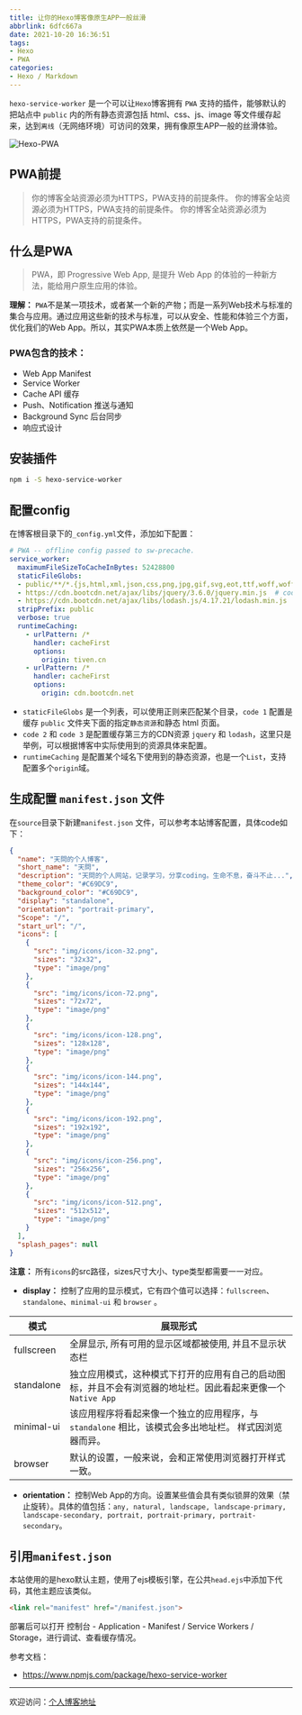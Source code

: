 ```yaml
---
title: 让你的Hexo博客像原生APP一般丝滑
abbrlink: 6dfc667a
date: 2021-10-20 16:36:51
tags:
- Hexo
- PWA
categories:
- Hexo / Markdown
---
```


`hexo-service-worker` 是一个可以让`Hexo`博客拥有 `PWA` 支持的插件，能够默认的把站点中 `public` 内的所有静态资源包括 html、css、js、image 等文件缓存起来，达到`离线`（无网络环境）可访问的效果，拥有像原生APP一般的丝滑体验。

![Hexo-PWA](https://tiven.cn/static/img/img-post-26-09YEDLr_4YuZpoiG0fpWS.jpg)

[//]: # (<!-- more -->)

## PWA前提

> 你的博客全站资源必须为HTTPS，PWA支持的前提条件。
> 你的博客全站资源必须为HTTPS，PWA支持的前提条件。
> 你的博客全站资源必须为HTTPS，PWA支持的前提条件。

## 什么是PWA

> PWA，即 Progressive Web App, 是提升 Web App 的体验的一种新方法，能给用户原生应用的体验。
 
**理解：** `PWA`不是某一项技术，或者某一个新的产物；而是一系列Web技术与标准的集合与应用。通过应用这些新的技术与标准，可以从安全、性能和体验三个方面，优化我们的Web App。所以，其实PWA本质上依然是一个Web App。

### PWA包含的技术：

* Web App Manifest
* Service Worker
* Cache API 缓存
* Push、Notification 推送与通知
* Background Sync 后台同步
* 响应式设计

## 安装插件

```sh
npm i -S hexo-service-worker
```

## 配置config

在博客根目录下的`_config.yml`文件，添加如下配置：

```yaml
# PWA -- offline config passed to sw-precache.
service_worker:
  maximumFileSizeToCacheInBytes: 52428800
  staticFileGlobs:
  - public/**/*.{js,html,xml,json,css,png,jpg,gif,svg,eot,ttf,woff,woff2,ico,cur}  # code 1
  - https://cdn.bootcdn.net/ajax/libs/jquery/3.6.0/jquery.min.js  # code 2
  - https://cdn.bootcdn.net/ajax/libs/lodash.js/4.17.21/lodash.min.js  # code 3
  stripPrefix: public
  verbose: true
  runtimeCaching:
    - urlPattern: /*
      handler: cacheFirst
      options:
        origin: tiven.cn
    - urlPattern: /*
      handler: cacheFirst
      options:
        origin: cdn.bootcdn.net
```

* `staticFileGlobs` 是一个列表，可以使用正则来匹配某个目录，`code 1` 配置是缓存 `public` 文件夹下面的指定`静态资源`和静态 html 页面。
* `code 2` 和 `code 3` 是配置缓存第三方的CDN资源 `jquery` 和 `lodash`，这里只是举例，可以根据博客中实际使用到的资源具体来配置。
* `runtimeCaching` 是配置某个域名下使用到的静态资源，也是一个`List`，支持配置多个`origin`域。

## 生成配置 `manifest.json` 文件

在`source`目录下新建`manifest.json` 文件，可以参考本站博客配置，具体code如下：

```json
{
  "name": "天問的个人博客",
  "short_name": "天問",
  "description": "天問的个人网站，记录学习，分享coding。生命不息，奋斗不止...",
  "theme_color": "#C69DC9",
  "background_color": "#C69DC9",
  "display": "standalone",
  "orientation": "portrait-primary",
  "Scope": "/",
  "start_url": "/",
  "icons": [
    {
      "src": "img/icons/icon-32.png",
      "sizes": "32x32",
      "type": "image/png"
    },
    {
      "src": "img/icons/icon-72.png",
      "sizes": "72x72",
      "type": "image/png"
    },
    {
      "src": "img/icons/icon-128.png",
      "sizes": "128x128",
      "type": "image/png"
    },
    {
      "src": "img/icons/icon-144.png",
      "sizes": "144x144",
      "type": "image/png"
    },
    {
      "src": "img/icons/icon-192.png",
      "sizes": "192x192",
      "type": "image/png"
    },
    {
      "src": "img/icons/icon-256.png",
      "sizes": "256x256",
      "type": "image/png"
    },
    {
      "src": "img/icons/icon-512.png",
      "sizes": "512x512",
      "type": "image/png"
    }
  ],
  "splash_pages": null
}
```

**注意：** 所有`icons`的src路径，sizes尺寸大小、type类型都需要一一对应。

* **display：** 控制了应用的显示模式，它有四个值可以选择：`fullscreen`、`standalone`、`minimal-ui` 和 `browser` 。

|模式|展现形式|
|---|---|
|fullscreen|全屏显示, 所有可用的显示区域都被使用, 并且不显示状态栏|
|standalone|独立应用模式，这种模式下打开的应用有自己的启动图标，并且不会有浏览器的地址栏。因此看起来更像一个 `Native App`|
|minimal-ui|该应用程序将看起来像一个独立的应用程序，与 `standalone` 相比，该模式会多出地址栏。 样式因浏览器而异。|
|browser|默认的设置，一般来说，会和正常使用浏览器打开样式一致。|

* **orientation：** 控制Web App的方向。设置某些值会具有类似锁屏的效果（禁止旋转）。具体的值包括：`any, natural, landscape, landscape-primary, landscape-secondary, portrait, portrait-primary, portrait-secondary`。

## 引用`manifest.json`

本站使用的是hexo默认主题，使用了ejs模板引擎，在公共`head.ejs`中添加下代码，其他主题应该类似。

```html
<link rel="manifest" href="/manifest.json">
```

部署后可以打开 控制台 - Application - Manifest / Service Workers / Storage，进行调试、查看缓存情况。

参考文档：
* https://www.npmjs.com/package/hexo-service-worker

---

欢迎访问：[个人博客地址](https://tiven.cn/p/6dfc667a/ "天問博客")
